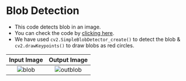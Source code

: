 # Blob Detection

* This code detects blob in an image.
* You can check the code by [clicking here](https://github.com/tb-rules10/CV-Zone/blob/branch-3/Image_Segmentation/Blob%20Detection/Code.py).
* We have used `cv2.SimpleBlobDetector_create()` to detect the blob & `cv2.drawKeypoints()` to draw blobs as red circles.

Input Image              |  Output Image                 
:-------------------------:|:-------------------------:|
![blob](https://user-images.githubusercontent.com/58645688/137778971-4ead46b9-2427-4408-8e33-35c0c8eac5cc.jpg)      |          ![outblob](https://user-images.githubusercontent.com/58645688/137779013-3fbabae9-50d3-497a-8705-56eb82b055c5.jpg)

 
